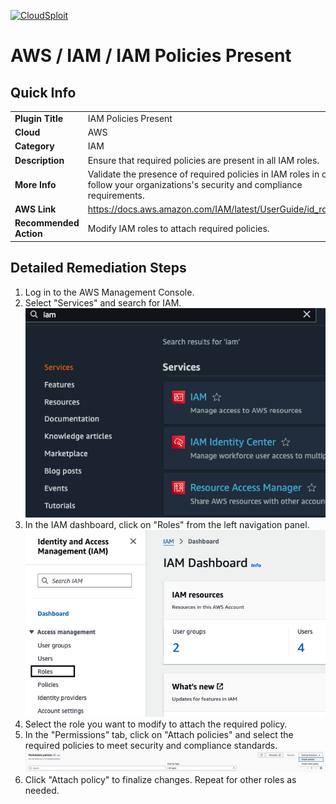 [![CloudSploit](https://cloudsploit.com/img/logo-new-big-text-100.png "CloudSploit")](https://cloudsploit.com)

# AWS / IAM / IAM Policies Present

## Quick Info

| | |
|-|-|
| **Plugin Title** | IAM Policies Present |
| **Cloud** | AWS |
| **Category** | IAM |
| **Description** | Ensure that required policies are present in all IAM roles. |
| **More Info** | Validate the presence of required policies in IAM roles in order to follow your organizations\'s security and compliance requirements. |
| **AWS Link** | https://docs.aws.amazon.com/IAM/latest/UserGuide/id_roles.html |
| **Recommended Action** | Modify IAM roles to attach required policies. |

## Detailed Remediation Steps
1. Log in to the AWS Management Console.
2. Select "Services" and search for IAM.
    <img src="/resources/aws/iam/iam-policies-present/step1.png"/>
3. In the IAM dashboard, click on "Roles" from the left navigation panel.
       <img src="/resources/aws/iam/iam-policies-present/step2.png"/>
4. Select the role you want to modify to attach the required policy.
5. In the "Permissions" tab, click on "Attach policies" and select the required policies to meet security and compliance standards.
    <img src="/resources/aws/iam/iam-policies-present/step3.png"/>
6. Click "Attach policy" to finalize changes. Repeat for other roles as needed.